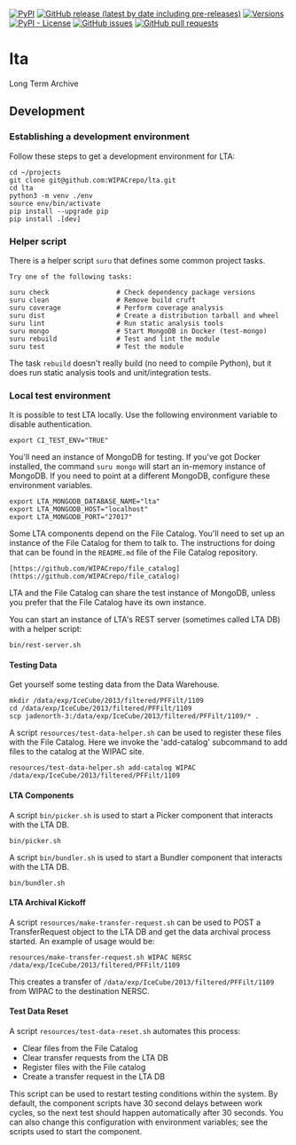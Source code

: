 <!--- Top of README Badges (automated) --->
[![PyPI](https://img.shields.io/pypi/v/wipac-lta)](https://pypi.org/project/wipac-lta/) [![GitHub release (latest by date including pre-releases)](https://img.shields.io/github/v/release/WIPACrepo/lta?include_prereleases)](https://github.com/WIPACrepo/lta/) [![Versions](https://img.shields.io/pypi/pyversions/wipac-lta.svg)](https://pypi.org/project/wipac-lta) [![PyPI - License](https://img.shields.io/pypi/l/wipac-lta)](https://github.com/WIPACrepo/lta/blob/master/LICENSE) [![GitHub issues](https://img.shields.io/github/issues/WIPACrepo/lta)](https://github.com/WIPACrepo/lta/issues?q=is%3Aissue+sort%3Aupdated-desc+is%3Aopen) [![GitHub pull requests](https://img.shields.io/github/issues-pr/WIPACrepo/lta)](https://github.com/WIPACrepo/lta/pulls?q=is%3Apr+sort%3Aupdated-desc+is%3Aopen)
<!--- End of README Badges (automated) --->
# lta
Long Term Archive

## Development

### Establishing a development environment
Follow these steps to get a development environment for LTA:

    cd ~/projects
    git clone git@github.com:WIPACrepo/lta.git
    cd lta
    python3 -m venv ./env
    source env/bin/activate
    pip install --upgrade pip
    pip install .[dev]

### Helper script
There is a helper script `suru` that defines some common project
tasks.

    Try one of the following tasks:

    suru check                 # Check dependency package versions
    suru clean                 # Remove build cruft
    suru coverage              # Perform coverage analysis
    suru dist                  # Create a distribution tarball and wheel
    suru lint                  # Run static analysis tools
    suru mongo                 # Start MongoDB in Docker (test-mongo)
    suru rebuild               # Test and lint the module
    suru test                  # Test the module

The task `rebuild` doesn't really build (no need to compile Python),
but it does run static analysis tools and unit/integration tests.

### Local test environment
It is possible to test LTA locally. Use the following environment variable
to disable authentication.

    export CI_TEST_ENV="TRUE"

You'll need an instance of MongoDB for testing. If you've got Docker installed,
the command `suru mongo` will start an in-memory instance of MongoDB. If you
need to point at a different MongoDB, configure these environment variables.

    export LTA_MONGODB_DATABASE_NAME="lta"
    export LTA_MONGODB_HOST="localhost"
    export LTA_MONGODB_PORT="27017"

Some LTA components depend on the File Catalog. You'll need to set up an
instance of the File Catalog for them to talk to. The instructions for
doing that can be found in the `README.md` file of the File Catalog
repository.

    [https://github.com/WIPACrepo/file_catalog](https://github.com/WIPACrepo/file_catalog)

LTA and the File Catalog can share the test instance of MongoDB, unless you
prefer that the File Catalog have its own instance.

You can start an instance of LTA's REST server (sometimes called LTA DB) with
a helper script:

    bin/rest-server.sh

#### Testing Data
Get yourself some testing data from the Data Warehouse.

    mkdir /data/exp/IceCube/2013/filtered/PFFilt/1109
    cd /data/exp/IceCube/2013/filtered/PFFilt/1109
    scp jadenorth-3:/data/exp/IceCube/2013/filtered/PFFilt/1109/* .

A script `resources/test-data-helper.sh` can be used to register these files with the
File Catalog. Here we invoke the 'add-catalog' subcommand to add files to the
catalog at the WIPAC site.

    resources/test-data-helper.sh add-catalog WIPAC /data/exp/IceCube/2013/filtered/PFFilt/1109

#### LTA Components
A script `bin/picker.sh` is used to start a Picker component that interacts
with the LTA DB.

    bin/picker.sh

A script `bin/bundler.sh` is used to start a Bundler component that interacts
with the LTA DB.

    bin/bundler.sh

#### LTA Archival Kickoff
A script `resources/make-transfer-request.sh` can be used to POST a TransferRequest object
to the LTA DB and get the data archival process started. An example of usage
would be:

    resources/make-transfer-request.sh WIPAC NERSC /data/exp/IceCube/2013/filtered/PFFilt/1109

This creates a transfer of `/data/exp/IceCube/2013/filtered/PFFilt/1109` from
WIPAC to the destination NERSC.

#### Test Data Reset
A script `resources/test-data-reset.sh` automates this process:
- Clear files from the File Catalog
- Clear transfer requests from the LTA DB
- Register files with the File catalog
- Create a transfer request in the LTA DB

This script can be used to restart testing conditions within the system. By
default, the component scripts have 30 second delays between work cycles, so
the next test should happen automatically after 30 seconds. You can also
change this configuration with environment variables; see the scripts used
to start the component.
